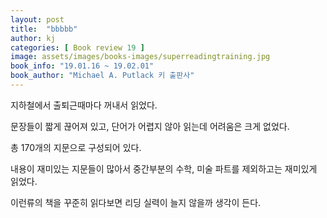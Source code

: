 ```yaml
---
layout: post
title:  "bbbbb"
author: kj
categories: [ Book review 19 ]
image: assets/images/books-images/superreadingtraining.jpg
book_info: "19.01.16 ~ 19.02.01"
book_author: "Michael A. Putlack 키 출판사"
---
```

지하철에서 출퇴근때마다 꺼내서 읽었다.

문장들이 짧게 끊어져 있고, 단어가 어렵지 않아 읽는데 어려움은 크게 없었다.

총 170개의 지문으로 구성되어 있다.

내용이 재미있는 지문들이 많아서 중간부분의 수학, 미술 파트를 제외하고는 재미있게 읽었다.

이런류의 책을 꾸준히 읽다보면 리딩 실력이 늘지 않을까 생각이 든다.
